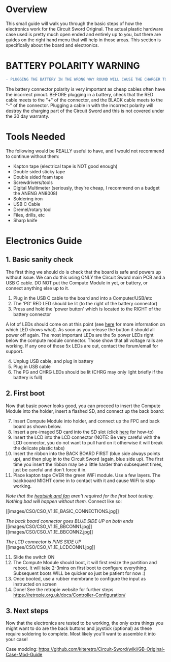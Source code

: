 # Overview
This small guide will walk you through the basic steps of how the electronics work for the Circuit Sword Original. The actual plastic hardware case used is pretty much open ended and entirely up to you, but there are guides on the right hand menu that will help in those areas. This section is specifically about the board and electronics.

# BATTERY POLARITY WARNING
```diff
- PLUGGING THE BATTERY IN THE WRONG WAY ROUND WILL CAUSE THE CHARGER TO BURN OUT INSTANTLY
```
The battery connector polarity is very important as cheap cables often have the incorrect pinout. BEFORE plugging in a battery, check that the RED cable meets to the "+" of the connector, and the BLACK cable meets to the "-" of the connector. Plugging a cable in with the incorrect polarity will destroy the charging part of the Circuit Sword and this is not covered under the 30 day warranty.

# Tools Needed
The following would be REALLY useful to have, and I would not recommend to continue without them:
* Kapton tape (electrical tape is NOT good enough)
* Double sided sticky tape
* Double sided foam tape
* Screwdrivers/tools
* Digital Multimeter (seriously, they're cheap, I recommend on a budget the ANENG AN8008)
* Soldering iron
* USB C Cable
* Dremel/rotary tool
* Files, drills, etc
* Sharp knife

# Electronics Guide
## 1. Basic sanity check
The first thing we should do is check that the board is safe and powers up without issue. We can do this using ONLY the Circuit Sword main PCB and a USB C cable. DO NOT put the Compute Module in yet, or battery, or connect anything else up to it.

1. Plug in the USB C cable to the board and into a Computer/USB/etc
2. The 'PG' RED LED should be lit (to the right of the battery connector)
3. Press and hold the 'power button' which is located to the RIGHT of the battery connector

A lot of LEDs should come on at this point (see [here](https://github.com/kiteretro/Circuit-Sword/wiki/Circuit-Sword-Original-V1.1E#all-leds) for more information on which LED shows what). As soon as you release the button it should all power off again. The most important LEDs are the 5x power LEDs right below the compute module connector. Those show that all voltage rails are working. If any one of those 5x LEDs are out, contact the forum/email for support.

4. Unplug USB cable, and plug in battery
5. Plug in USB cable
6. The PG and CHRG LEDs should be lit (CHRG may only light briefly if the battery is full)

## 2. First boot
Now that basic power looks good, you can proceed to insert the Compute Module into the holder, insert a flashed SD, and connect up the back board:

7. Insert Compute Module into holder, and connect up the FPC and back board as shown below.
8. Insert a pre-imaged SD card into the SD slot (click [here](https://github.com/kiteretro/Circuit-Sword/wiki/Flashing-Software-onto-the-Compute-Module) for how-to)
9. Insert the LCD into the LCD connector (NOTE: Be very careful with the LCD connector, you do not want to pull hard on it otherwise it will break the delicate plastic tabs)
10. Insert the ribbon into the BACK BOARD FIRST (blue side always points up), and then plug in to the Circuit Sword (again, blue side up). The first time you insert the ribbon may be a little harder than subsequent times, just be careful and don't force it in.
11. Place kapton tape OVER the green WiFi module. Use a few layers. The backboard MIGHT come in to contact with it and cause WiFi to stop working.

_Note that the [heatsink and fan](https://github.com/kiteretro/Circuit-Sword/wiki/Fan-and-Heatsink) aren't required for the first boot testing. Nothing bad will happen without them._
Connect like so:

[[images/CSO/CSO_V1.1E_BASIC_CONNECTIONS.jpg]]

_The back board connector goes BLUE SIDE UP on both ends_
[[images/CSO/CSO_V1.1E_BBCONN1.jpg]]
[[images/CSO/CSO_V1.1E_BBCONN2.jpg]]

_The LCD connector is PINS SIDE UP_
[[images/CSO/CSO_V1.1E_LCDCONN1.jpg]]

11. Slide the switch ON
12. The Compute Module should boot, it will first resize the partition and reboot. It will take 2-3mins on first boot to configure everything. Subsequent boots WILL be quicker so just be patient for now :)
13. Once booted, use a rubber membrane to configure the input as instructed on screen
14. Done! See the retropie website for further steps https://retropie.org.uk/docs/Controller-Configuration/

## 3. Next steps
Now that the electronics are tested to be working, the only extra things you might want to do are the back buttons and joystick (optional) as these require soldering to complete. Most likely you'll want to assemble it into your case!

Case modding: https://github.com/kiteretro/Circuit-Sword/wiki/GB-Original-Case-Mod-Guide